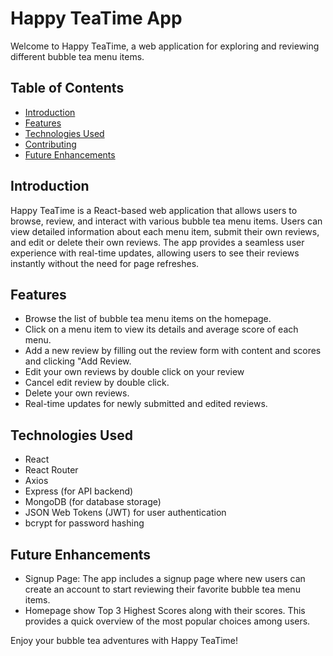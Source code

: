 # Happy TeaTime App

Welcome to Happy TeaTime, a web application for exploring and reviewing different bubble tea menu items.

## Table of Contents

- [Introduction](#introduction)
- [Features](#features)
- [Technologies Used](#technologies-used)
- [Contributing](#contributing)
- [Future Enhancements](#Future-Enhancements)

## Introduction

Happy TeaTime is a React-based web application that allows users to browse, review, and interact with various bubble tea menu items. Users can view detailed information about each menu item, submit their own reviews, and edit or delete their own reviews. The app provides a seamless user experience with real-time updates, allowing users to see their reviews instantly without the need for page refreshes.

## Features

- Browse the list of bubble tea menu items on the homepage.
- Click on a menu item to view its details and average score of each menu.
- Add a new review by filling out the review form with content and scores and clicking "Add Review.
- Edit your own reviews by double click on your review
- Cancel edit review by double click.
- Delete your own reviews.
- Real-time updates for newly submitted and edited reviews.

## Technologies Used

- React
- React Router
- Axios
- Express (for API backend)
- MongoDB (for database storage)
- JSON Web Tokens (JWT) for user authentication
- bcrypt for password hashing

## Future Enhancements

* Signup Page: The app includes a signup page where new users can create an account to start reviewing their favorite bubble tea menu items.
* Homepage show Top 3 Highest Scores along with their scores. This provides a quick overview of the most popular choices among users.


Enjoy your bubble tea adventures with Happy TeaTime!

